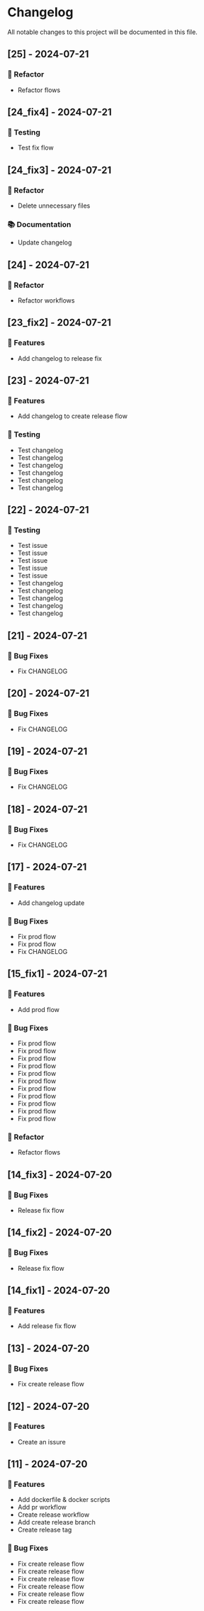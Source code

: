 # Changelog

All notable changes to this project will be documented in this file.

## [25] - 2024-07-21

### 🚜 Refactor

- Refactor flows

## [24_fix4] - 2024-07-21

### 🧪 Testing

- Test fix flow

## [24_fix3] - 2024-07-21

### 🚜 Refactor

- Delete unnecessary files

### 📚 Documentation

- Update changelog

## [24] - 2024-07-21

### 🚜 Refactor

- Refactor workflows

## [23_fix2] - 2024-07-21

### 🚀 Features

- Add changelog to release fix

## [23] - 2024-07-21

### 🚀 Features

- Add changelog to create release flow

### 🧪 Testing

- Test changelog
- Test changelog
- Test changelog
- Test changelog
- Test changelog
- Test changelog

## [22] - 2024-07-21

### 🧪 Testing

- Test issue
- Test issue
- Test issue
- Test issue
- Test issue
- Test changelog
- Test changelog
- Test changelog
- Test changelog
- Test changelog

## [21] - 2024-07-21

### 🐛 Bug Fixes

- Fix CHANGELOG

## [20] - 2024-07-21

### 🐛 Bug Fixes

- Fix CHANGELOG

## [19] - 2024-07-21

### 🐛 Bug Fixes

- Fix CHANGELOG

## [18] - 2024-07-21

### 🐛 Bug Fixes

- Fix CHANGELOG

## [17] - 2024-07-21

### 🚀 Features

- Add changelog update

### 🐛 Bug Fixes

- Fix prod flow
- Fix prod flow
- Fix CHANGELOG

## [15_fix1] - 2024-07-21

### 🚀 Features

- Add prod flow

### 🐛 Bug Fixes

- Fix prod flow
- Fix prod flow
- Fix prod flow
- Fix prod flow
- Fix prod flow
- Fix prod flow
- Fix prod flow
- Fix prod flow
- Fix prod flow
- Fix prod flow
- Fix prod flow

### 🚜 Refactor

- Refactor flows

## [14_fix3] - 2024-07-20

### 🐛 Bug Fixes

- Release fix flow

## [14_fix2] - 2024-07-20

### 🐛 Bug Fixes

- Release fix flow

## [14_fix1] - 2024-07-20

### 🚀 Features

- Add release fix flow

## [13] - 2024-07-20

### 🐛 Bug Fixes

- Fix create release flow

## [12] - 2024-07-20

### 🚀 Features

- Create an issure

## [11] - 2024-07-20

### 🚀 Features

- Add dockerfile & docker scripts
- Add pr workflow
- Create release workflow
- Add create release branch
- Create release tag

### 🐛 Bug Fixes

- Fix create release flow
- Fix create release flow
- Fix create release flow
- Fix create release flow
- Fix create release flow
- Fix create release flow

<!-- generated by git-cliff -->
